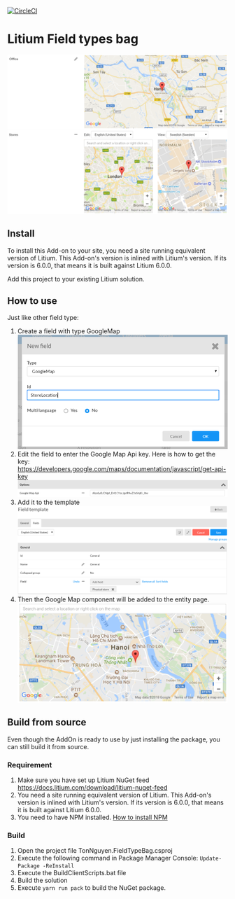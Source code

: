 [![CircleCI](https://circleci.com/gh/tonnguyen/litium-fieldtype-bag/tree/master.svg?style=shield)](https://circleci.com/gh/tonnguyen/litium-fieldtype-bag/tree/master)

# Litium Field types bag

![Google Map field single languages](images/SingleLang.PNG)
![Google Map field mutiple languages](images/MultiLang.PNG)

## Install
To install this Add-on to your site, you need a site running equivalent version of Litium. This Add-on's version is inlined with Litium's version. If its version is 6.0.0, that means it is built against Litium 6.0.0. 

Add this project to your existing Litium solution.

## How to use
Just like other field type:
1. Create a field with type GoogleMap ![Create Google Maps field](images/Field.PNG)
2. Edit the field to enter the Google Map Api key. Here is how to get the key: https://developers.google.com/maps/documentation/javascript/get-api-key
![Enter Google Map Api key](images/MapKey.PNG)
3. Add it to the template ![Add Google Maps field to the template](images/Template.PNG)
4. Then the Google Map component will be added to the entity page. ![Edit Google Maps field](images/Edit.PNG)

## Build from source
Even though the AddOn is ready to use by just installing the package, you can still build it from source.
### Requirement
1. Make sure you have set up Litium NuGet feed https://docs.litium.com/download/litium-nuget-feed
2. You need a site running equivalent version of Litium. This Add-on's version is inlined with Litium's version. If its version is 6.0.0, that means it is built against Litium 6.0.0.
3. You need to have NPM installed. [How to install NPM](https://www.npmjs.com/get-npm)

### Build
1. Open the project file TonNguyen.FieldTypeBag.csproj
2. Execute the following command in Package Manager Console: `Update-Package -ReInstall`
3. Execute the BuildClientScripts.bat file
4. Build the solution
5. Execute `yarn run pack` to build the NuGet package.